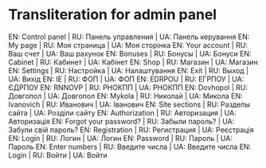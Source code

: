 # Transliteration for admin panel
EN: Control panel | RU: Панель управления | UA: Панель керування
EN: My page | RU: Моя страница | UA: Моя сторінка
EN: Your account | RU: Ваш счет | UA: Ваш рахунок
EN: Bonuses | RU: Бонусы | UA: Бонуси
EN: Cabinet | RU: Кабинет | UA: Кабінет
EN: Shop | RU: Магазин | UA: Магазин
EN: Settings | RU: Настройка | UA: Налаштування
EN: Exit | RU: Выход | UA: Вихід
EN: IE | RU: ФОП | UA: ФОП
EN: EDRPOU | RU: ЕГРПОУ | UA: ЄДРПОУ
EN: RNNOVP | RU: РНОКПП | UA: РНОКПП
EN: Dovhopol | RU: Довгопол | UA: Довгопол
EN: Mykola | RU: Николай | UA: Микола
EN: Ivanovich | RU: Иванович | UA: Іванович
EN: Site sections | RU: Разделы сайта | UA: Розділи сайту
EN: Authorization | RU: Авторизация | UA: Авторизація
EN: Forgot your password? | RU: Забыли пароль? | UA: Забули свій пароль?
EN: Registration | RU: Регистрация | UA: Реєстрація
EN: Login | RU: Логин | UA: Логин
EN: Password | RU: Пароль | UA: Пароль
EN: Enter numbers | RU: Введите числа | UA: Введите числа
EN: Login | RU: Войти | UA: Войти
